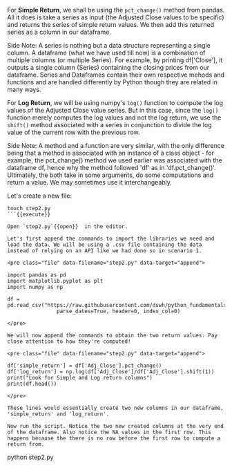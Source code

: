 For **Simple Return**, we shall be using the `pct_change()` method from pandas. All it does is take a series as input (the Adjusted Close values to be specific) and returns the series of simple return values. We then add this returned series as a column in our dataframe.

Side Note: A series is nothing but a data structure representing a single column. A dataframe (what we have used till now) is a combination of multiple columns (or multiple Series). For example, by printing df['Close'], it outputs a single column (Series) containing the closing prices from our dataframe. Series and Dataframes contain their own respective mehods and functions and are handled differently by Python though they are related in many ways.

For **Log Return**, we will be using numpy's `log()` function to compute the log values of the Adjusted Close value series. But in this case, since the `log()` function merely computes the log values and not the log return, we use the `shift()` method associated with a series in conjunction to divide the log value of the current row with the previous row. 

Side Note: A method and a function are very similar, with the only difference being that a method is associated with an instance of a class object - for example, the pct_change() method we used earlier was associated with the dataframe df, hence why the method followed 'df' as in 'df.pct_change()'. Ultimately, the both take in some arguments, do some computations and return a value. We may sometimes use it interchangeably.

Let's create a new file:
```
touch step2.py
```{{execute}}

Open `step2.py`{{open}}  in the editor.

Let's first append the commands to import the libraries we need and load the data. We will be using a .csv file containing the data instead of relying on an API like we had done so in scenario 1.

<pre class="file" data-filename="step2.py" data-target="append">

import pandas as pd
import matplotlib.pyplot as plt
import numpy as np

df =  pd.read_csv("https://raw.githubusercontent.com/dswh/python_fundamentals/master/images/apple_stock_eod_prices.csv",
                parse_dates=True, header=0, index_col=0)

</pre>

We will now append the commands to obtain the two return values. Pay close attention to how they're computed!

<pre class="file" data-filename="step2.py" data-target="append">

df['simple_return'] = df['Adj_Close'].pct_change()
df['log_return'] = np.log(df['Adj_Close']/df['Adj_Close'].shift(1))
print("Look for Simple and Log return columns")
print(df.head())

</pre>

These lines would essentially create two new columns in our dataframe, 'simple_return' and 'log_return'.

Now run the script. Notice the two new created columns at the very end of the dataframe. Also notice the NA values in the first row. This happens because the there is no row before the first row to compute a return from.

```
python step2.py

```{{execute}}